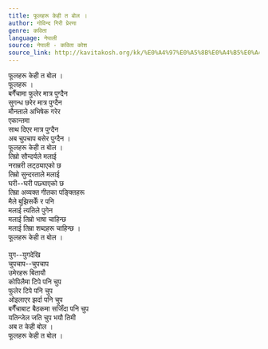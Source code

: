 ```yaml
---
title: फूलहरू केही त बोल ।
author: गोविन्द गिरी प्रेरणा
genre: कविता
language: नेपाली
source: नेपाली - कविता कोश
source_link: http://kavitakosh.org/kk/%E0%A4%97%E0%A5%8B%E0%A4%B5%E0%A4%BF%E0%A4%A8%E0%A5%8D%E0%A4%A6_%E0%A4%97%E0%A4%BF%E0%A4%B0%E0%A5%80_%E0%A4%AA%E0%A5%8D%E0%A4%B0%E0%A5%87%E0%A4%B0%E0%A4%A3%E0%A4%BE
---
```


फूलहरू केही त बोल ।  
फूलहरू ।  
बगैँचामा फुलेर मात्र पुग्दैन  
सुगन्ध छरेर मात्र पुग्दैन  
मौनताले अभिषेक गरेर  
एकान्तमा  
साथ दिएर मात्र पुग्दैन  
अब चुपचाप बसेर पुग्दैन ।  
फूलहरू केही त बोल ।  
तिम्रो सौन्दर्यले मलाई  
नराम्ररी लट्ठ्याएको छ  
तिम्रो सुन्दरताले मलाई  
घरी--घरी पछ्याएको छ  
तिम्रा अव्यक्त गीतका पङ्क्तिहरू  
मैले बुझिसकेँ र पनि  
मलाई त्यतिले पुगेन  
मलाई तिम्रो भाषा चाहिन्छ  
मलाई तिम्रा शब्दहरू चाहिन्छ ।  
फूलहरू केही त बोल ।  
   
युग--युगदेखि  
चुपचाप--चुपचाप  
उमेरहरू बितायौ  
कोपिलैमा टिपे पनि चुप  
फुलेर टिपे पनि चुप  
ओइलाएर झर्दा पनि चुप  
बगैँचाबाट बैठकमा सजिँदा पनि चुप  
यतिन्जेल जति चुप भयौ तिमी  
अब त केही बोल ।  
फूलहरू केही त बोल ।
